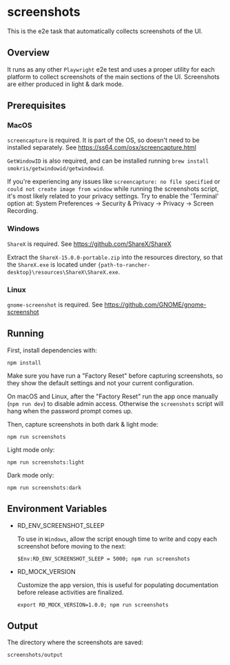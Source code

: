 # screenshots

This is the e2e task that automatically collects screenshots of the UI.


## Overview

It runs as any other `Playwright` e2e test and uses a proper utility for each platform to
collect screenshots of the main sections of the UI. Screenshots are either produced in
light & dark mode.


## Prerequisites

### MacOS

`screencapture` is required. It is part of the OS, so doesn't need to be installed
separately. See https://ss64.com/osx/screencapture.html

`GetWindowID` is also required, and can be installed running `brew install
smokris/getwindowid/getwindowid`.

If you're experiencing any issues like `screencapture: no file specified` or
`could not create image from window` while running the screenshots script, it's most
likely related to your privacy settings. Try to enable the 'Terminal' option at:
System Preferences -> Security & Privacy -> Privacy -> Screen Recording.

### Windows

`ShareX` is required. See https://github.com/ShareX/ShareX

Extract the `ShareX-15.0.0-portable.zip` into the resources directory, so that the
`ShareX.exe` is located under `{path-to-rancher-desktop}\resources\ShareX\ShareX.exe`.

### Linux

`gnome-screenshot` is required. See https://github.com/GNOME/gnome-screenshot


## Running

First, install dependencies with:

```
npm install
```

Make sure you have run a "Factory Reset" before capturing screenshots, so they show the
default settings and not your current configuration.

On macOS and Linux, after the "Factory Reset" run the app once manually (`npm run dev`)
to disable admin access. Otherwise the `screenshots` script will hang when the password
prompt comes up.

Then, capture screenshots in both dark & light mode:

```
npm run screenshots
```

Light mode only:

```
npm run screenshots:light
```

Dark mode only:

```
npm run screenshots:dark
```


## Environment Variables

- RD_ENV_SCREENSHOT_SLEEP

  To use in `Windows`, allow the script enough time to write and copy each screenshot
  before moving to the next:
  ```
  $Env:RD_ENV_SCREENSHOT_SLEEP = 5000; npm run screenshots
  ```

- RD_MOCK_VERSION

  Customize the app version, this is useful for populating documentation before release
  activities are finalized.
  ```
  export RD_MOCK_VERSION=1.0.0; npm run screenshots
  ```

## Output

The directory where the screenshots are saved:

  ```
  screenshots/output
  ```
